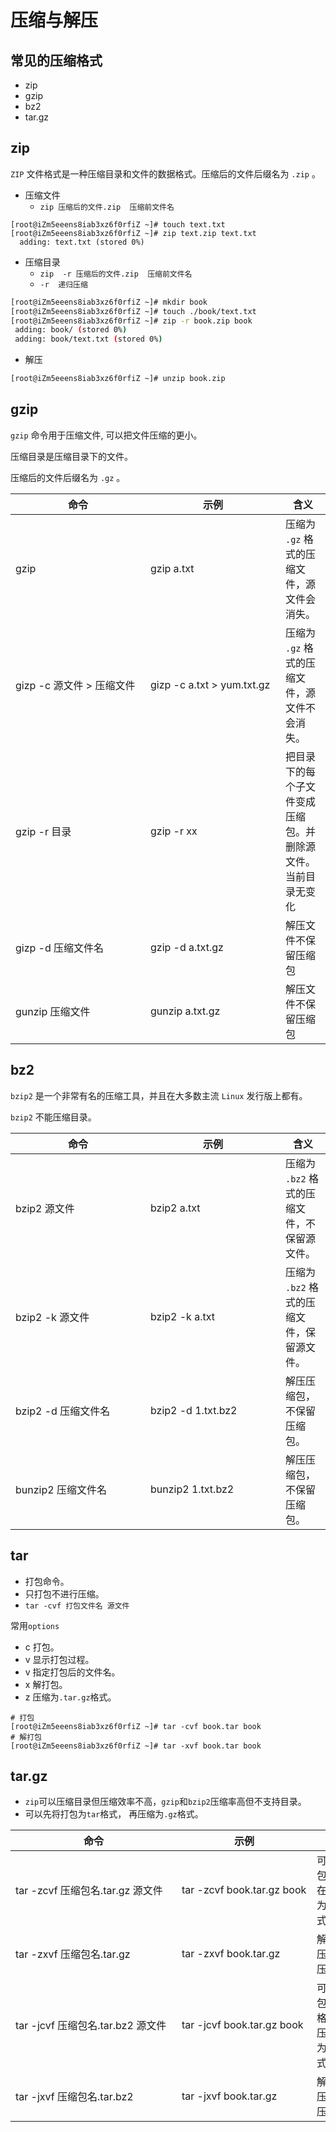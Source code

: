 # 压缩与解压

## 常见的压缩格式

 - zip
 - gzip
 - bz2
 - tar.gz

 ## zip

`ZIP` 文件格式是一种压缩目录和文件的数据格式。压缩后的文件后缀名为 `.zip` 。

 - 压缩文件 
   - `zip 压缩后的文件.zip  压缩前文件名 `
```sh{1, 2}
[root@iZm5eeens8iab3xz6f0rfiZ ~]# touch text.txt
[root@iZm5eeens8iab3xz6f0rfiZ ~]# zip text.zip text.txt 
  adding: text.txt (stored 0%)

``` 

 - 压缩目录  
   - `zip  -r 压缩后的文件.zip  压缩前文件名 `
   - `-r  递归压缩`
 ```sh
[root@iZm5eeens8iab3xz6f0rfiZ ~]# mkdir book
[root@iZm5eeens8iab3xz6f0rfiZ ~]# touch ./book/text.txt
[root@iZm5eeens8iab3xz6f0rfiZ ~]# zip -r book.zip book
  adding: book/ (stored 0%)
  adding: book/text.txt (stored 0%)
 ```

 - 解压

 ```sh
[root@iZm5eeens8iab3xz6f0rfiZ ~]# unzip book.zip
 ```    

 ## gzip

`gzip` 命令用于压缩文件, 可以把文件压缩的更小。 
 
 压缩目录是压缩目录下的文件。
 
 压缩后的文件后缀名为 `.gz` 。

|  <div style="width:200px">命令</div> | <div style="width:200px">示例</div> | 含义 | 
|  ---  | --- |  ---|
| gzip                    | gzip a.txt    | 压缩为 `.gz` 格式的压缩文件，源文件会消失。|
| gizp -c 源文件 > 压缩文件  | gizp -c a.txt > yum.txt.gz |  压缩为 `.gz` 格式的压缩文件，源文件不会消失。|
| gzip -r 目录             | gzip -r xx   | 把目录下的每个子文件变成压缩包。并删除源文件。当前目录无变化 |
| gizp -d 压缩文件名        | gzip -d a.txt.gz |   解压文件不保留压缩包 |
| gunzip   压缩文件           | gunzip a.txt.gz |    解压文件不保留压缩包 |

## bz2

`bzip2` 是一个非常有名的压缩工具，并且在大多数主流 `Linux` 发行版上都有。

`bzip2` 不能压缩目录。

|  <div style="width:200px">命令</div> | <div style="width:200px">示例</div> | 含义 | 
|  ---  | --- |  ---|
| bzip2 源文件      | bzip2 a.txt    | 压缩为 `.bz2` 格式的压缩文件，不保留源文件。|
| bzip2 -k 源文件   |  bzip2 -k a.txt  |  压缩为 `.bz2` 格式的压缩文件，保留源文件。|
| bzip2 -d 压缩文件名 | bzip2 -d 1.txt.bz2  | 解压压缩包， 不保留压缩包。|
|bunzip2   压缩文件名 |bunzip2  1.txt.bz2  |    解压压缩包， 不保留压缩包。 |

## tar

- 打包命令。
- 只打包不进行压缩。
- `tar -cvf 打包文件名 源文件`

常用`options`
- c  打包。
- v  显示打包过程。
- v  指定打包后的文件名。
- x  解打包。
- z  压缩为`.tar.gz`格式。

```sh{2,4}
# 打包
[root@iZm5eeens8iab3xz6f0rfiZ ~]# tar -cvf book.tar book
# 解打包
[root@iZm5eeens8iab3xz6f0rfiZ ~]# tar -xvf book.tar book
```    

 ## tar.gz

- `zip`可以压缩目录但压缩效率不高，`gzip`和`bzip2`压缩率高但不支持目录。
- 可以先将打包为`tar`格式， 再压缩为`.gz`格式。

|  <div style="width:250px">命令</div> | <div style="width:200px">示例</div> | 含义 | 
|  ---  | --- |  ---|
| tar -zcvf 压缩包名.tar.gz  源文件 | tar -zcvf book.tar.gz book    |  可以先打包为`.tar`,在压缩为`.gz`格式。|
| tar -zxvf 压缩包名.tar.gz   |  tar -zxvf book.tar.gz  |  解压`.tar.gz`压缩包 |
| tar -jcvf 压缩包名.tar.bz2  源文件  | tar -jcvf book.tar.gz book   | 可以先打包为`.tar`格式，在压缩为`.bz2`格式|
| tar -jxvf 压缩包名.tar.bz2  | tar -jxvf book.tar.gz   |    解压`.tar.gz`压缩包 |
